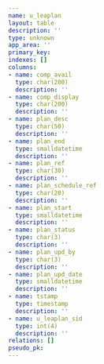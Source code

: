 ```yaml
---
name: u_leaplan
layout: table
description: ''
type: unknown
app_area: ''
primary_key: 
indexes: []
columns:
- name: comp_avail
  type: char(200)
  description: ''
- name: comp_display
  type: char(200)
  description: ''
- name: plan_desc
  type: char(50)
  description: ''
- name: plan_end
  type: smalldatetime
  description: ''
- name: plan_ref
  type: char(30)
  description: ''
- name: plan_schedule_ref
  type: char(20)
  description: ''
- name: plan_start
  type: smalldatetime
  description: ''
- name: plan_status
  type: char(3)
  description: ''
- name: plan_upd_by
  type: char(3)
  description: ''
- name: plan_upd_date
  type: smalldatetime
  description: ''
- name: tstamp
  type: timestamp
  description: ''
- name: u_leaplan_sid
  type: int(4)
  description: ''
relations: []
pseudo_pk: 
---
```


